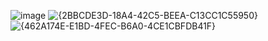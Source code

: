![image](https://github.com/user-attachments/assets/267cd079-973b-4edc-a9d0-3f8672f2e4f2)
![{2BBCDE3D-18A4-42C5-BEEA-C13CC1C55950}](https://github.com/user-attachments/assets/14bdcb3b-9696-433d-9624-45e7b3c86555)
![{462A174E-E1BD-4FEC-B6A0-4CE1CBFDB41F}](https://github.com/user-attachments/assets/c696581e-be94-4722-9f63-40cc7602aaee)
